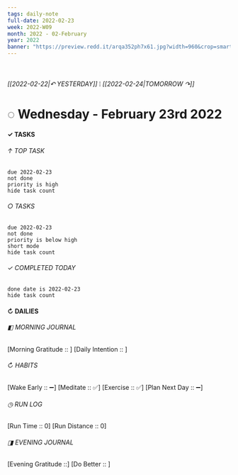 ```yaml
---
tags: daily-note
full-date: 2022-02-23
week: 2022-W09
month: 2022 - 02-February
year: 2022
banner: "https://preview.redd.it/arqa352ph7x61.jpg?width=960&crop=smart&auto=webp&s=84f9245d607b029667d5bfc4abf36547fc6213de"
---
```

⠀
###### [[2022-02-22|↶ YESTERDAY]] ⁝ [[2022-02-24|TOMORROW ↷]]
# ◌ Wednesday -  February 23rd 2022
#### ✓  TASKS

######  ↑ TOP TASK
```tasks
due 2022-02-23
not done
priority is high
hide task count
```
###### ○ TASKS
```tasks
due 2022-02-23
not done
priority is below high
short mode
hide task count
```
###### ✓ COMPLETED TODAY
```tasks
done date is 2022-02-23
hide task count
```
####  ↻ DAILIES

###### ◧ MORNING JOURNAL
[Morning Gratitude :: ]
[Daily Intention :: ]

###### ↻ HABITS
[Wake Early :: ➖]
[Meditate :: ✅]
[Exercise :: ✅]
[Plan Next Day :: ➖]

###### ◷ RUN LOG
[Run Time :: 0]
[Run Distance :: 0]

###### ◨ EVENING JOURNAL
[Evening Gratitude ::]
[Do Better :: ]